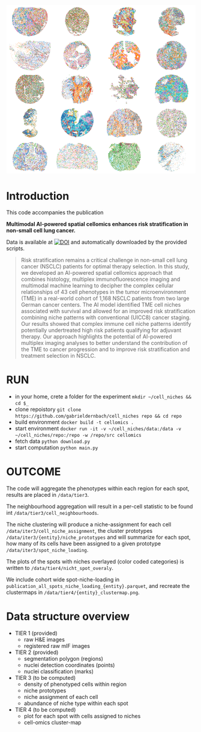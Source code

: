 ![alt text](https://github.com/gabrieldernbach/cell-niches/blob/main/spots.png)

Introduction
============
This code accompanies the publication

**Multimodal AI-powered spatial cellomics enhances risk stratification in non-small cell lung cancer.**

Data is available
at [![DOI](https://zenodo.org/badge/DOI/10.5281/zenodo.11395885.svg)](https://doi.org/10.5281/zenodo.11395885)
and automatically downloaded by the provided scripts.

> Risk stratification remains a critical challenge in non-small cell lung cancer (NSCLC) patients for optimal therapy
> selection. In this study, we developed an AI-powered spatial cellomics approach that combines histology, multiplex
> immunofluorescence imaging and multimodal machine learning to decipher the complex cellular relationships of 43 cell
> phenotypes in the tumor microenvironment (TME) in a real-world cohort of 1,168 NSCLC patients from two large German
> cancer centers. The AI model identified TME cell niches associated with survival and allowed for an improved risk
> stratification combining niche patterns with conventional (UICC8) cancer staging. Our results showed that complex
> immune
> cell niche patterns identify potentially undertreated high risk patients qualifying for adjuvant therapy. Our approach
> highlights the potential of AI-powered multiplex imaging analyses to better understand the contribution of the TME to
> cancer progression and to improve risk stratification and treatment selection in NSCLC.



RUN
===

* in your home, crete a folder for the experiment `mkdir ~/cell_niches && cd $_`
* clone repoistory `git clone https://github.com/gabrieldernbach/cell_niches repo && cd repo`
* build environment `docker build -t cellomics . `
* start environment `docker run -it -v ~/cell_niches/data:/data -v ~/cell_niches/repo:/repo -w /repo/src cellomics`
* fetch data `python download.py`
* start computation `python main.py`

OUTCOME
=======
The code will aggregate the phenotypes within each region for each spot, results are placed in `/data/tier3`.

The neighbourhood aggregation will result in a per-cell statistic to be found int `/data/tier3/cell_neighbourhoods`.

The niche clustering will produce a niche-assignment for each cell `/data/iter3/cell_niche_assignment`,
the cluster prototypes `/data/iter3/{entity}/niche_prototypes` and will summarize for each spot, how many of its cells
have been assigned to a given prototype `/data/iter3/spot_niche_loading`.

The plots of the spots with niches overlayed (color coded categories) is written to `/data/tier4/nicht_spot_overaly`.

We include cohort wide spot-niche-loading in `publication_all_spots_niche_loading_{entity}.parquet`, and recreate
the clustermaps in `/data/tier4/{entity}_clustermap.png`.

Data structure overview
=======================

* TIER 1 (provided)
    * raw H&E images
    * registered raw mIF images
* TIER 2 (provided)
    * segmentation polygon (regions)
    * nuclei detection coordinates (points)
    * nuclei classification (marks)
* TIER 3 (to be computed)
    * density of phenotyped cells within region
    * niche prototypes
    * niche assignment of each cell
    * abundance of niche type within each spot
* TIER 4 (to be computed)
    * plot for each spot with cells assigned to niches
    * cell-omics cluster-map